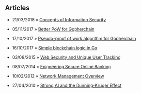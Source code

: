 ## Articles

- 21/03/2018 » [Concepts of Information Security](infosec-concepts.html#concepts-of-information-security)

- 05/11/2017 » [Better PoW for Gopherchain](better-pow-wow.html#better-pow-for-gopherchain)

- 17/10/2017 » [Pseudo-proof of work algorithm for Gopherchain](pseudoworkalgo.html#a-pseudo-proof-of-work-algorithm-for-gopherchain)

- 16/10/2017 » [Simple blockchain logic in Go](gopherchain.html#simple-blockchain-logic-in-go)

- 03/08/2015 » [Web Security and Unique User Tracking](websec.html#web-security-and-unique-user-tracking)

- 08/07/2014 » [Enigneering Secure Online Banking](engineering-secure-online-banking.html#engineering-secure-online-banking)

- 10/02/2012 » [Network Management Overview](network-management-overview.html#network-management-overview)

- 27/04/2010 » [Strong AI and the Dunning-Kruger Effect](strongai.html#strong-ai-and-the-dunning-kruger-effect)
